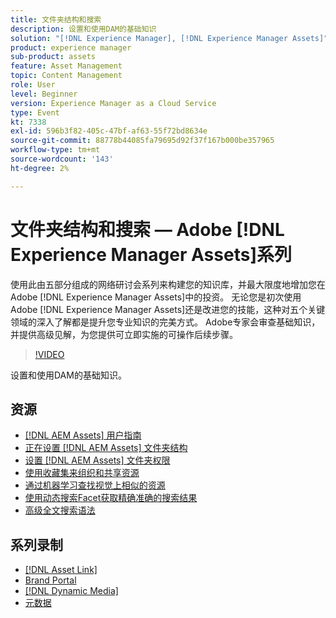 ```yaml
---
title: 文件夹结构和搜索
description: 设置和使用DAM的基础知识
solution: "[!DNL Experience Manager], [!DNL Experience Manager Assets]"
product: experience manager
sub-product: assets
feature: Asset Management
topic: Content Management
role: User
level: Beginner
version: Experience Manager as a Cloud Service
type: Event
kt: 7338
exl-id: 596b3f82-405c-47bf-af63-55f72bd8634e
source-git-commit: 88778b44085fa79695d92f37f167b000be357965
workflow-type: tm+mt
source-wordcount: '143'
ht-degree: 2%

---
```


# 文件夹结构和搜索 — Adobe [!DNL Experience Manager Assets]系列

使用此由五部分组成的网络研讨会系列来构建您的知识库，并最大限度地增加您在Adobe [!DNL Experience Manager Assets]中的投资。 无论您是初次使用Adobe [!DNL Experience Manager Assets]还是改进您的技能，这种对五个关键领域的深入了解都是提升您专业知识的完美方式。 Adobe专家会审查基础知识，并提供高级见解，为您提供可立即实施的可操作后续步骤。

>[!VIDEO](https://video.tv.adobe.com/v/332135/?quality=12&learn=on&hidetitle=true)

设置和使用DAM的基础知识。

## 资源

* [[!DNL AEM Assets] 用户指南](https://experienceleague.adobe.com/zh-hans/docs/experience-manager-65/content/assets/assets)
* [正在设置 [!DNL AEM Assets] 文件夹结构](https://experienceleague.adobe.com/zh-hans/docs/experience-manager-learn/assets/configuring/baseline-folders)
* [设置 [!DNL AEM Assets] 文件夹权限](https://experienceleague.adobe.com/zh-hans/docs/experience-manager-learn/assets/configuring/baseline-permissions)
* [使用收藏集来组织和共享资源](https://experienceleague.adobe.com/zh-hans/docs/experience-manager-learn/assets/search-and-discovery/collections)
* [通过机器学习查找视觉上相似的资源](https://experienceleague.adobe.com/zh-hans/docs/experience-manager-learn/assets/search-and-discovery/search)
* [使用动态搜索Facet获取精确准确的搜索结果](https://experienceleague.adobe.com/zh-hans/docs/experience-manager-learn/assets/search-and-discovery/search)
* [高级全文搜索语法](https://experienceleague.adobe.com/zh-hans/docs/experience-manager-64/assets/using/gql-search#using)

## 系列录制

* [[!DNL Asset Link]](asset-link.md)
* [Brand Portal](brand-portal.md)
* [[!DNL Dynamic Media]](dynamic-media.md)
* [元数据](metadata.md)
